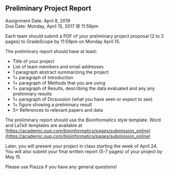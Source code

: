 ## Preliminary Project Report
Assignment Date: April 8, 2019 <br>
Due Date: Monday, April 15, 2017 @ 11:59pm <br>

Each team should submit a PDF of your preliminary project proposal (2 to 3 pages) to GradeScope by 11:59pm on Monday April 15.

The preliminary report should have at least:
- Title of your project
- List of team members and email addresses
- 1 paragraph abstract summarizing the project
- 1+ paragraph of Introduction
- 1+ paragraph of Methods that you are using
- 1+ paragraph of Results, describing the data evaluated and any any preliminary results
- 1+ paragraph of Dicsussion (what you have seen or expect to see)
- 1+ figure showing a preliminary result
- 5+ References to relevant papers and data

The preliminary report should use the Bioinformatics style template. Word and LaTeX templates are available at [https://academic.oup.com/bioinformatics/pages/submission_online](https://academic.oup.com/bioinformatics/pages/submission_online)

Later, you will present your project in class starting the week of April 24. You will also submit your final written report (5-7 pages) of your project by May 15

Please use Piazza if you have any general questions!

